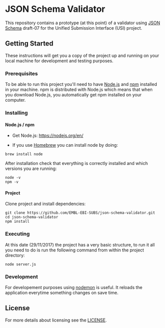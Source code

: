 # JSON Schema Validator

This repository contains a prototype (at this point) of a validator using [JSON Schema](http://json-schema.org/) 
draft-07 for the Unified Submission Interface (USI) project.

## Getting Started
These instructions will get you a copy of the project up and running on your local machine for development and testing purposes.

### Prerequisites
To be able to run this project you'll need to have [Node.js](https://nodejs.org/en/about/) and [npm](https://www.npmjs.com/) installed in your machine.
npm is distributed with Node.js which means that when you download Node.js, you automatically get npm installed on your computer.

### Installing

#### Node.js / npm
- Get Node.js: https://nodejs.org/en/

- If you use [Homebrew](https://brew.sh/) you can install node by doing:
```
brew install node
```

After installation check that everything is correctly installed and which versions you are running:
```
node -v
npm -v
```

#### Project
Clone project and install dependencies:
```
git clone https://github.com/EMBL-EBI-SUBS/json-schema-validator.git
cd json-schema-validator
npm install
```

### Executing
At this date (29/11/2017) the project has a very basic structure, to run it all you need to do is run the following command from within the project directory:
```
node server.js
```

### Development
For developement purposes using [nodemon](https://nodemon.io/) is useful. It reloads the application everytime something changes on save time.

## License
 For more details about licensing see the [LICENSE](LICENSE.md).